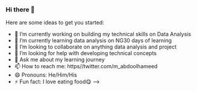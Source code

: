 ### Hi there 👋



Here are some ideas to get you started:

- 🔭 I’m currently working on building my technical skills on Data Analysis 
- 🌱 I’m currently learning data analysis on NG30 days of learning 
- 👯 I’m looking to collaborate on anything data analysis and project 
- 🤔 I’m looking for help with developing technical concepts 
- 💬 Ask me about my learning journey 
- 📫 How to reach me: https//twitter.com/m_abdoolhameed
- 😄 Pronouns: He/Him/His
- ⚡ Fun fact: I love eating food😋
-->
